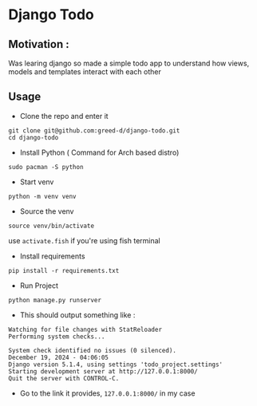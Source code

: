 # Django Todo

## Motivation :
Was learing django so made a simple todo app to understand how views, models and templates interact with each other

## Usage
- Clone the repo and enter it
```
git clone git@github.com:greed-d/django-todo.git
cd django-todo
```

- Install Python ( Command for Arch based distro)
```
sudo pacman -S python
```
- Start venv 
```
python -m venv venv
```

- Source the venv
```
source venv/bin/activate
```
use `activate.fish` if you're using fish terminal

- Install requirements
```
pip install -r requirements.txt
```
- Run Project
```
python manage.py runserver
```
- This should output something like :
```
Watching for file changes with StatReloader
Performing system checks...

System check identified no issues (0 silenced).
December 19, 2024 - 04:06:05
Django version 5.1.4, using settings 'todo_project.settings'
Starting development server at http://127.0.0.1:8000/
Quit the server with CONTROL-C.
```
- Go to the link it provides, `127.0.0.1:8000/` in my case


